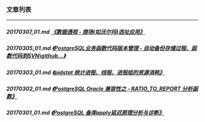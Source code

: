 ### 文章列表  
----  
##### 20170307_01.md   [《数据透视 - 商场(如沃尔玛)选址应用》](20170307_01.md)  
##### 20170305_01.md   [《PostgreSQL业务函数代码版本管理 - 自动备份存储过程、函数代码到SVN\github\...》](20170305_01.md)  
##### 20170303_01.md   [《pidstat 统计进程、线程、进程组的资源消耗》](20170303_01.md)  
##### 20170302_01.md   [《PostgreSQL Oracle 兼容性之 - RATIO_TO_REPORT 分析函数》](20170302_01.md)  
##### 20170301_01.md   [《PostgreSQL 备库apply延迟原理分析与诊断》](20170301_01.md)  

